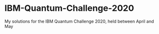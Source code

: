 # IBM-Quantum-Challenge-2020
My solutions for the IBM Quantum Challenge 2020, held between April and May
